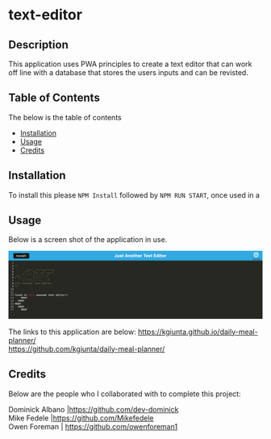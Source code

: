 # text-editor

## Description

This application uses PWA principles to create a text editor that can work off line with a database that stores the users inputs and can be revisted.

## Table of Contents

The below is the table of contents

- [Installation](#installation)
- [Usage](#usage)
- [Credits](#credits)

## Installation

To install this please `NPM Install` followed by `NPM RUN START`, once used in a

## Usage

Below is a screen shot of the application in use.

![downloaded app shown next to the web application](./images/localhost_3000_.png)

The links to this application are below:
https://kgiunta.github.io/daily-meal-planner/ <br/>
https://github.com/kgiunta/daily-meal-planner/

## Credits

Below are the people who I collaborated with to complete this project:

Dominick Albano |https://github.com/dev-dominick <br/>
Mike Fedele |https://github.com/Mikefedele <br/>
Owen Foreman | https://github.com/owenforeman1
